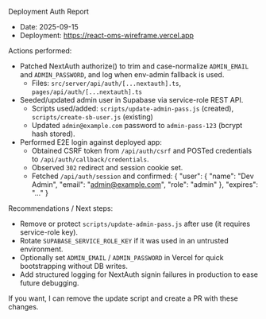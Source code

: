 Deployment Auth Report

- Date: 2025-09-15
- Deployment: https://react-oms-wireframe.vercel.app

Actions performed:
- Patched NextAuth authorize() to trim and case-normalize `ADMIN_EMAIL` and `ADMIN_PASSWORD`, and log when env-admin fallback is used.
  - Files: `src/server/api/auth/[...nextauth].ts`, `pages/api/auth/[...nextauth].ts`
- Seeded/updated admin user in Supabase via service-role REST API.
  - Scripts used/added: `scripts/update-admin-pass.js` (created), `scripts/create-sb-user.js` (existing)
  - Updated `admin@example.com` password to `admin-pass-123` (bcrypt hash stored).
- Performed E2E login against deployed app:
  - Obtained CSRF token from `/api/auth/csrf` and POSTed credentials to `/api/auth/callback/credentials`.
  - Observed `302` redirect and session cookie set.
  - Fetched `/api/auth/session` and confirmed:
    {
      "user": { "name": "Dev Admin", "email": "admin@example.com", "role": "admin" },
      "expires": "..."
    }

Recommendations / Next steps:
- Remove or protect `scripts/update-admin-pass.js` after use (it requires service-role key).
- Rotate `SUPABASE_SERVICE_ROLE_KEY` if it was used in an untrusted environment.
- Optionally set `ADMIN_EMAIL` / `ADMIN_PASSWORD` in Vercel for quick bootstrapping without DB writes.
- Add structured logging for NextAuth signin failures in production to ease future debugging.

If you want, I can remove the update script and create a PR with these changes.
